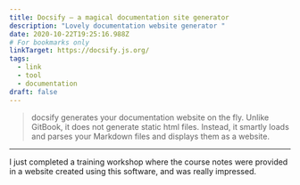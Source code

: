 ```yaml
---
title: Docsify – a magical documentation site generator
description: "Lovely documentation website generator "
date: 2020-10-22T19:25:16.988Z
# For bookmarks only
linkTarget: https://docsify.js.org/
tags:
  - link
  - tool
  - documentation
draft: false
---
```

> docsify generates your documentation website on the fly. Unlike GitBook, it does not generate static html files. Instead, it smartly loads and parses your Markdown files and displays them as a website.

---

I just completed a training workshop where the course notes were provided in a website created using this software, and was really impressed.